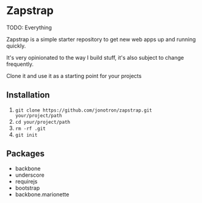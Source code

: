 Zapstrap
========

TODO: Everything

Zapstrap is a simple starter repository to get new web apps up and running quickly.

It's very opinionated to the way I build stuff, it's also subject to change frequently.

Clone it and use it as a starting point for your projects


Installation
------------

1. `git clone https://github.com/jonotron/zapstrap.git your/project/path`
2. `cd your/project/path`
3. `rm -rf .git`
4. `git init`


Packages
--------
 * backbone
 * underscore
 * requirejs
 * bootstrap
 * backbone.marionette
